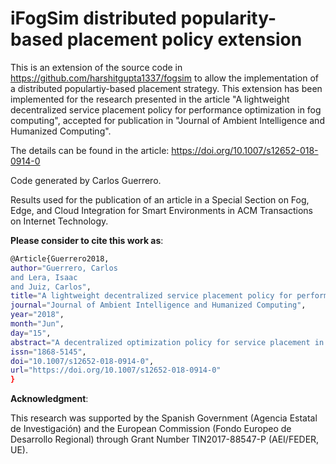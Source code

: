 # iFogSim distributed popularity-based placement policy extension

This is an extension of the source code in https://github.com/harshitgupta1337/fogsim to allow the implementation of a distributed populartiy-based placement strategy. This extension has been implemented for the research presented in the article "A lightweight decentralized service placement policy for performance optimization in fog computing", accepted for publication in "Journal of Ambient Intelligence and Humanized Computing".

The details can be found in the article: https://doi.org/10.1007/s12652-018-0914-0

Code generated by Carlos Guerrero.

Results used for the publication of an article in a Special Section on Fog, Edge, and Cloud Integration for Smart Environments in ACM Transactions on Internet Technology.


**Please consider to cite this work as**:

```bash
@Article{Guerrero2018,
author="Guerrero, Carlos
and Lera, Isaac
and Juiz, Carlos",
title="A lightweight decentralized service placement policy for performance optimization in fog computing",
journal="Journal of Ambient Intelligence and Humanized Computing",
year="2018",
month="Jun",
day="15",
abstract="A decentralized optimization policy for service placement in fog computing is presented. The optimization is addressed to place most popular services as closer to the users as possible. The experimental validation is done in the iFogSim simulator and by comparing our algorithm with the simulator's built-in policy. The simulation is characterized by modeling a microservice-based application for different experiment sizes. Results showed that our decentralized algorithm places most popular services closer to users, improving network usage and service latency of the most requested applications, at the expense of a latency increment for the less requested services and a greater number of service migrations.",
issn="1868-5145",
doi="10.1007/s12652-018-0914-0",
url="https://doi.org/10.1007/s12652-018-0914-0"
}
```

**Acknowledgment**:

This research was supported by the Spanish Government (Agencia Estatal de Investigación) and the European Commission (Fondo Europeo de Desarrollo Regional) through Grant Number TIN2017-88547-P (AEI/FEDER, UE).
